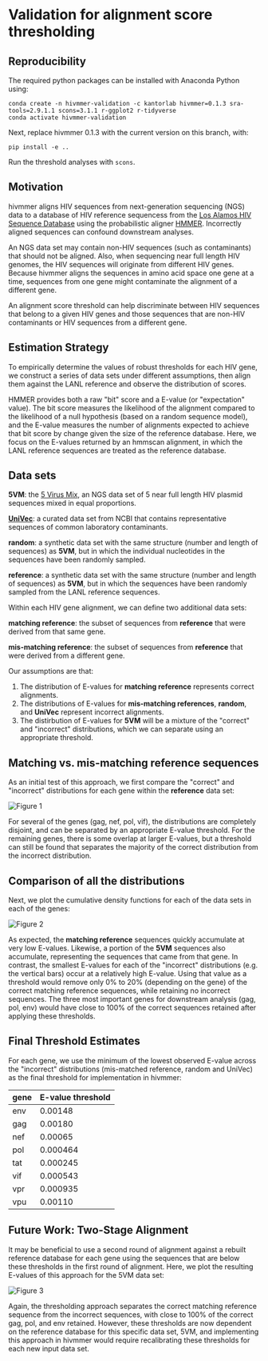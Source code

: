# Validation for alignment score thresholding

## Reproducibility

The required python packages can be installed with Anaconda Python using:

    conda create -n hivmmer-validation -c kantorlab hivmmer=0.1.3 sra-tools=2.9.1.1 scons=3.1.1 r-ggplot2 r-tidyverse
    conda activate hivmmer-validation

Next, replace hivmmer 0.1.3 with the current version on this branch, with:

    pip install -e ..

Run the threshold analyses with `scons`.

## Motivation

hivmmer aligns HIV sequences from next-generation sequencing (NGS) data to
a database of HIV reference sequencess from the
[Los Alamos HIV Sequence Database](http//www.hiv.lanl.gov)
using the probabilistic aligner [HMMER](http://hmmer.org). Incorrectly aligned
sequences can confound downstream analyses.

An NGS data set may contain non-HIV sequences (such as contaminants) that should
not be aligned. Also, when sequencing near full length HIV genomes, the HIV sequences
will originate from different HIV genes. Because hivmmer aligns the sequences
in amino acid space one gene at a time, sequences from one gene might
contaminate the alignment of a different gene.

An alignment score threshold can help discriminate between HIV sequences that
belong to a given HIV genes and those sequences that are non-HIV contaminants
or HIV sequences from a different gene.

## Estimation Strategy

To empirically determine the values of robust thresholds for each HIV gene, we construct
a series of data sets under different assumptions, then align them against the LANL
reference and observe the distribution of scores.

HMMER provides both a raw "bit" score and a E-value (or "expectation" value).
The bit score measures the likelihood of the alignment compared to the
likelihood of a null hypothesis (based on a random sequence model), and the
E-value measures the number of alignments expected to achieve that bit score by
change given the size of the reference database. Here, we focus on the E-values
returned by an hmmscan alignment, in which the LANL reference sequences are treated
as the reference database.

## Data sets

**5VM**: the [5 Virus Mix](https://github.com/cbg-ethz/5-virus-mix), an NGS data set
of 5 near full length HIV plasmid sequences mixed in equal proportions.

**[UniVec](https://www.ncbi.nlm.nih.gov/tools/vecscreen/univec/)**: a curated data set
from NCBI that contains representative sequences of common laboratory contaminants.

**random**: a synthetic data set with the same structure (number and length of sequences)
as **5VM**, but in which the individual nucleotides in the sequences have been randomly sampled.

**reference**: a synthetic data set with the same structure (number and length of sequences)
as **5VM**, but in which the sequences have been randomly sampled from the LANL reference
sequences.

Within each HIV gene alignment, we can define two additional data sets:

**matching reference**: the subset of sequences from **reference** that were
derived from that same gene.

**mis-matching reference**: the subset of sequences from **reference** that were
derived from a different gene.

Our assumptions are that:
1. The distribution of E-values for **matching reference** represents correct
   alignments.
2. The distributions of E-values for **mis-matching references**, **random**, and
   **UniVec** represent incorrect alignments.
3. The distirbution of E-values for **5VM** will be a mixture of the "correct"
   and "incorrect" distributions, which we can separate using an appropriate
   threshold.

## Matching vs. mis-matching reference sequences

As an initial test of this approach, we first compare the "correct" and "incorrect"
distributions for each gene within the **reference** data set:

![Figure 1](evalue-reference.png)

For several of the genes (gag, nef, pol, vif), the distributions are completely
disjoint, and can be separated by an appropriate E-value threshold. For the
remaining genes, there is some overlap at larger E-values, but a threshold can
still be found that separates the majority of the correct distribution from the
incorrect distribution.

## Comparison of all the distributions

Next, we plot the cumulative density functions for each of the data sets in
each of the genes:

![Figure 2](evalue.png)

As expected, the **matching reference** sequences quickly accumulate at very low
E-values. Likewise, a portion of the **5VM** sequences also accumulate,
representing the sequences that came from that gene. In contrast, the smallest
E-values for each of the "incorrect" distributions (e.g. the vertical bars)
occur at a relatively high E-value.  Using that value as a threshold would
remove only 0% to 20% (depending on the gene) of the correct matching reference
sequences, while retaining no incorrect sequences. The three most important
genes for downstream analysis (gag, pol, env) would have close to 100% of the
correct sequences retained after applying these thresholds.

## Final Threshold Estimates

For each gene, we use the minimum of the lowest observed E-value across the
"incorrect" distributions (mis-matched reference, random and UniVec) as the
final threshold for implementation in hivmmer:

| gene | E-value threshold |
| ---- | ----------------- |
| env  | 0.00148 |
| gag  | 0.00180 |
| nef  | 0.00065 |
| pol  | 0.000464 |
| tat  | 0.000245 |
| vif  | 0.000543 |
| vpr  | 0.000935 |
| vpu  | 0.00110 |

## Future Work: Two-Stage Alignment

It may be beneficial to use a second round of alignment against a rebuilt
reference database for each gene using the sequences that are below these
thresholds in the first round of alignment. Here, we plot the resulting
E-values of this approach for the 5VM data set:

![Figure 3](evalue-5VM.png)

Again, the thresholding approach separates the correct matching reference
sequence from the incorrect sequences, with close to 100% of the correct gag,
pol, and env retained. However, these thresholds are now dependent on the
reference database for this specific data set, 5VM, and implementing this
approach in hivmmer would require recalibrating these thresholds for each new
input data set.
